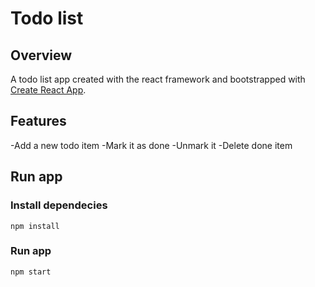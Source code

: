 # Todo list

## Overview
A todo list app created with the react framework and bootstrapped with [Create React App](https://github.com/facebook/create-react-app).

## Features
-Add a new todo item
-Mark it as done
-Unmark it
-Delete done item

## Run app
### Install dependecies
```
npm install
```
### Run app
```
npm start
```
